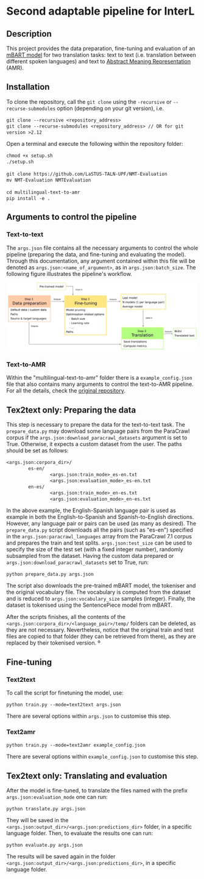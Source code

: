 # Second adaptable pipeline for InterL

## Description

This project provides the data preparation, fine-tuning and evaluation of an [mBART model](https://arxiv.org/abs/2001.08210 "Link to the ArXiV paper") for two translation tasks: text to text (i.e. translation between different spoken languages) and text to [Abstract Meaning Representation](https://github.com/amrisi/amr-guidelines/blob/master/amr.md) (AMR).

## Installation

To clone the repository, call the `git clone` using the `-recursive` or `--recurse-submodules` option (depending on your git version), i.e.

```
git clone --recursive <repository_address>
git clone --recurse-submodules <repository_address> // OR for git version >2.12

```

Open a terminal and execute the following within the repository folder:

```
chmod +x setup.sh
./setup.sh

git clone https://github.com/LaSTUS-TALN-UPF/NMT-Evaluation
mv NMT-Evaluation NMTEvaluation

cd multilingual-text-to-amr
pip install -e .
```

## Arguments to control the pipeline

### Text-to-text

The `args.json` file contains all the necessary arguments to control the whole pipeline (preparing the data, and fine-tuning and evaluating the model). Through this documentation, any argument contained within this file will be denoted as `args.json:<name_of_argument>`, as in `args.json:batch_size`. The following figure illustrates the pipeline's workflow.

![alt text](images/pipeline.jpg "Pipeline overview")

### Text-to-AMR

Within the "multilingual-text-to-amr" folder there is a `example_config.json` file that also contains many arguments to control the text-to-AMR pipeline. For all the details, check the [original repository](https://github.com/BramVanroy/multilingual-text-to-amr).

## Tex2text only: Preparing the data

This step is necessary to prepare the data for the text-to-text task. The `prepare_data.py` may download some language pairs from the ParaCrawl corpus if the `args.json:download_paracrawl_datasets` argument is set to True. Otherwise, it expects a custom dataset from the user. The paths should be set as follows:

```
<args.json:corpora_dir>/
        es-en/
                <args.json:train_mode>_es-en.txt
                <args.json:evaluation_mode>_es-en.txt
        en-es/
                <args.json:train_mode>_en-es.txt
                <args.json:evaluation_mode>_en-es.txt
```

In the above example, the English-Spanish language pair is used as example in both the English-to-Spanish and Spanish-to-English directions. However, any language pair or pairs can be used (as many as desired). The `prepare_data.py` script downloads all the pairs (such as "es-en") specified in the `args.json:paracrawl_languages` array from the ParaCrawl 7.1 corpus and prepares the train and test splits. `args.json:test_size` can be used to specify the size of the test set (with a fixed integer number), randomly subsampled from the dataset. Having the custom data prepared or `args.json:download_paracrawl_datasets` set to True, run:

```
python prepare_data.py args.json
```

The script also downloads the pre-trained mBART model, the tokeniser and the original vocabulary file. The vocabulary is computed from the dataset and is reduced to `args.json:vocabulary_size` samples (integer). Finally, the dataset is tokenised using the SentencePiece model from mBART.

After the scripts finishes, all the contents of the `<args.json:corpora_dir>/<language_pair>/temp/` folders can be deleted, as they are not necessary. Nevertheless, notice that the original train and test files are copied to that folder (they can be retrieved from there), as they are replaced by their tokenised version.       º

## Fine-tuning

### Text2text

To call the script for finetuning the model, use:

```
python train.py --mode=text2text args.json
```

There are several options within `args.json` to customise this step.

### Text2amr

```
python train.py --mode=text2amr example_config.json
```

There are several options within `example_config.json` to customise this step.

## Tex2text only: Translating and evaluation

After the model is fine-tuned, to translate the files named with the prefix `args.json:evaluation_mode` one can run:

```
python translate.py args.json
```

They will be saved in the `<args.json:output_dir>/<args.json:predictions_dir>` folder, in a specific language folder. Then, to evaluate the results one can run:

```
python evaluate.py args.json
```

The results will be saved again in the folder `<args.json:output_dir>/<args.json:predictions_dir>`, in a specific language folder.

